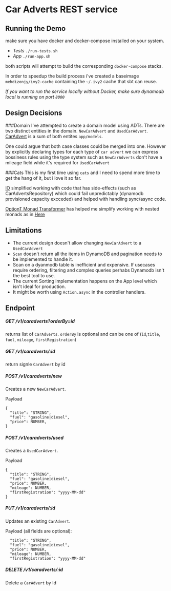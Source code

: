 # Car Adverts REST service
## Running the Demo
make sure you have docker and docker-compose installed on your system.

 - *Tests* `./run-tests.sh`
 - *App* `./run-app.sh`
 
both scripts will attempt to build the corresponding `docker-compose` stacks.

In order to speedup the build process i've created a baseimage `mehdizonjy/ivy2-cache` containing the `~/.ivy2` cache that sbt can reuse.


*If you want to run the service locally without Docker, make sure dynamodb local is running on port `8000`*

## Design Decisions
###Domain
I've attempted to create a domain model using ADTs.
There are two distinct entities in the domain. `NewCarAdvert` and `UsedCarAdvert`. [CarAdvert](https://github.com/MehdiZonjy/car-adverts/blob/master/app/models/CarAdvert.scala#L35) is a sum of both entites `app/models`.

One could argue that both case classes could be merged into one. However by explicitly declaring types
for each type of `car advert` we can express bossiness rules using the type system such as `NewCarAdverts` don't have a mileage field while it's required for `UsedCarAdvert`

###Cats
This is my first time using `cats` and I need to spend more time to get the hang of it, but i love it so far.

[IO](https://typelevel.org/cats-effect/datatypes/io.html) simplified working with code that has side-effects (such as CarAdvertsRepository) which could fail unpredictably (dynamodb provisioned capacity excceded) and helped with handling sync/async code.

[OptionT Monad Transformer](https://typelevel.org/cats/datatypes/optiont.html) has helped me simplify working with nested monads as in [Here](https://github.com/MehdiZonjy/car-adverts/blob/f0769bd7549e9f289a2a9a6d2e5f08b2f6277bb1/app/services/CarAdvertsService.scala#L129)




## Limitations
- The current design doesn't allow changing `NewCarAdvert` to a `UsedCarAdvert`
- `Scan` doesn't return all the items in DynamoDB and pagination needs to be implemented to handle it.
- Scan on a dyanmodb table is inefficient and expensive. If usecases require ordering, filtering and complex queries perhabs Dynamodb isn't the best tool to use.
- The current Sorting implementation happens on the App level which isn't ideal for production. 
- It might be worth using `Action.async` in the controller handlers.
## Endpoint
##### GET /v1/caradverts?orderBy=id
returns list of `CarAdverts`.
`orderBy` is optional and can be one of (`id`,`title`, `fuel`, `mileage`, `firstRegistration`)
##### GET /v1/caradverts/:id
return signle `CarAdvert` by id
##### POST /v1/caradverts/new
Creates a new `NewCarAdvert`. 

Payload
```
{
  "title": "STRING",
  "fuel": "gasoline|diesel",
  "price": NUMBER,
}
```
##### POST /v1/caradverts/used
Creates a  `UsedCarAdvert`. 

Payload
```
{
  "title": "STRING",
  "fuel": "gasoline|diesel",
  "price": NUMBER,
  "mileage": NUMBER,
  "firstRegistration": "yyyy-MM-dd"
}
```
##### PUT /v1/caradverts/:id
Updates an existing `CarAdvert`. 

Payload (all fields are optional):
```
  "title": "STRING",
  "fuel": "gasoline|diesel",
  "price": NUMBER,
  "mileage": NUMBER,
  "firstRegistration": "yyyy-MM-dd"
```

##### DELETE /v1/caradverts/:id
Delete a `CarAdvert` by Id

